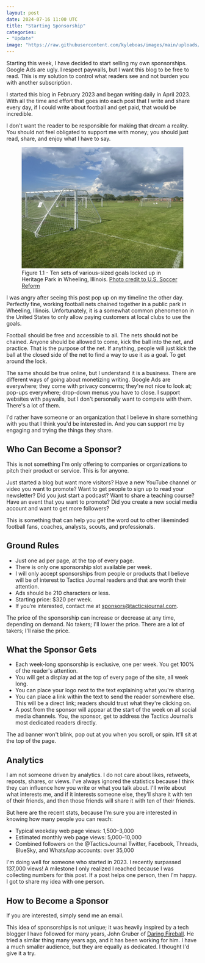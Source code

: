 ```yaml
---
layout: post
date: 2024-07-16 11:00 UTC
title: "Starting Sponsorship"
categories:
- "Update"
image: "https://raw.githubusercontent.com/kyleboas/images/main/uploads/2024/07/10/Image-10Jul2024_16:44:53.png"
---
```


Starting this week, I have decided to start selling my own sponsorships. Google Ads are ugly. I respect paywalls, but I want this blog to be free to read. This is my solution to control what readers see and not burden you with another subscription.

<!---more---> 

I started this blog in February 2023 and began writing daily in April 2023. With all the time and effort that goes into each post that I write and share every day, if I could write about football and get paid, that would be incredible. 

I don't want the reader to be responsible for making that dream a reality. You should not feel obligated to support me with money; you should just read, share, and enjoy what I have to say. 

<figure>
    <img src="https://raw.githubusercontent.com/kyleboas/images/main/uploads/2024/07/10/Image-10Jul2024_16:44:53.png">
    <figcaption>Figure 1.1 - Ten sets of various-sized goals locked up in Heritage Park in Wheeling, Illinois. <a href="https://x.com/reformussoccer/status/1810443356310503425?s=46&t=YC8lQJTh43E_mBQW40Ct2g">Photo credit to U.S. Soccer Reform</a></figcaption>
</figure>

I was angry after seeing this post pop up on my timeline the other day. Perfectly fine, working football nets chained together in a public park in Wheeling, Illinois. Unfortunately, it is a somewhat common phenomenon in the United States to only allow paying customers at local clubs to use the goals.

Football should be free and accessible to all. The nets should not be chained. Anyone should be allowed to come, kick the ball into the net, and practice. That is the purpose of the net. If anything, people will just kick the ball at the closed side of the net to find a way to use it as a goal. To get around the lock.

The same should be true online, but I understand it is a business. There are different ways of going about monetizing writing. Google Ads are everywhere; they come with privacy concerns; they're not nice to look at; pop-ups everywhere; drop-down menus you have to close. I support websites with paywalls, but I don't personally want to compete with them. There's a lot of them.

I'd rather have someone or an organization that I believe in share something with you that I think you'd be interested in. And you can support me by engaging and trying the things they share.

## Who Can Become a Sponsor?

This is not something I'm only offering to companies or organizations to pitch their product or service. This is for anyone.

Just started a blog but want more visitors? Have a new YouTube channel or video you want to promote? Want to get people to sign up to read your newsletter? Did you just start a podcast? Want to share a teaching course? Have an event that you want to promote? Did you create a new social media account and want to get more followers? 

This is something that can help you get the word out to other likeminded football fans, coaches, analysts, scouts, and professionals.

## Ground Rules

* Just one ad per page, at the top of every page.
* There is only one sponsorship slot available per week.
* I will only accept sponsorships from people or products that I believe will be of interest to Tactics Journal readers and that are worth their attention.
* Ads should be 210 characters or less.
* Starting price: $320 per week.
* If you’re interested, contact me at sponsors@tacticsjournal.com. 

The price of the sponsorship can increase or decrease at any time, depending on demand. No takers; I'll lower the price. There are a lot of takers; I'll raise the price.

## What the Sponsor Gets

* Each week-long sponsorship is exclusive, one per week. You get 100% of the reader's attention.
* You will get a display ad at the top of every page of the site, all week long. 
* You can place your logo next to the text explaining what you're sharing.
* You can place a link within the text to send the reader somewhere else. This will be a direct link; readers should trust what they're clicking on.
* A post from the sponsor will appear at the start of the week on all social media channels. You, the sponsor, get to address the Tactics Journal’s most dedicated readers directly.

The ad banner won't blink, pop out at you when you scroll, or spin. It'll sit at the top of the page. 

## Analytics

I am not someone driven by analytics. I do not care about likes, retweets, reposts, shares, or views. I've always ignored the statistics because I think they can influence how you write or what you talk about. I'll write about what interests me, and if it interests someone else, they'll share it with ten of their friends, and then those friends will share it with ten of their friends. 

But here are the recent stats, because I'm sure you are interested in knowing how many people you can reach:

* Typical weekday web page views: 1,500–3,000
* Estimated monthly web page views: 5,000–10,000
* Combined followers on the @TacticsJournal Twitter, Facebook, Threads, BlueSky, and WhatsApp accounts: over 35,000

I'm doing well for someone who started in 2023. I recently surpassed 137,000 views! A milestone I only realized I reached because I was collecting numbers for this post. If a post helps one person, then I'm happy. I got to share my idea with one person.

## How to Become a Sponsor

If you are interested, simply send me an email. 

This idea of sponsorships is not unique; it was heavily inspired by a tech blogger I have followed for many years, John Gruber of [Daring Fireball](https://daringfireball.net). He tried a similar thing many years ago, and it has been working for him. I have a much smaller audience, but they are equally as dedicated. I thought I'd give it a try.